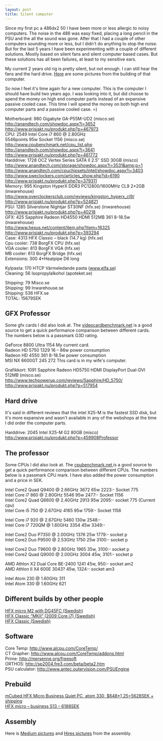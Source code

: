 ```yaml
---
layout: post
title: Silent computer
---
```


Since my first pc a 486dx2 50 I have been more or less allergic to noisy computers. The noise in the 486 was easy fixed, placing a long  pencil in the PSU and the all the sound was gone. After that I had a  couple of other computers sounding more or less, but I didn't do  anything to stop the noise. But for the last 5 years I have been  experimenting with a couple of different solutions. Mostly based on  silent fans and silent computer based cases. But these solutions has all  been failures, at least to my sensitive ears.

My current 2 years old rig is pretty silent, but not enough. I can still hear the fans and  the hard drive. [Here]({{site.url}}/projects/silent_computer) are some pictures from the building of that computer.

So now I feel it's time again for a new computer. This is the computer I  should have build two years ago. I was looking into it, but did choose  to spend the money on high end computer parts instead of an expansive  passive cooled case. This time I will spend the money on both high end  computer parts and a passive cooled case. =)

Motherboard:  980 Gigabyte GA-P55M-UD2 (misco.se)<br />
<a href="http://anandtech.com/showdoc.aspx?i=3652">http://anandtech.com/showdoc.aspx?i=3652</a><br />
<a href="http://www.prisjakt.nu/produkt.php?p=467973">http://www.prisjakt.nu/produkt.php?p=467973</a><br />
CPU:         2549 Intel Core i7 860 @ 2.80GHz<br />
5546points 95w  Socket 1156 (misco.se)<br />
<a href="http://www.cpubenchmark.net/cpu_list.php">http://www.cpubenchmark.net/cpu_list.php</a><br />
<a href="http://anandtech.com/showdoc.aspx?i=3641">http://anandtech.com/showdoc.aspx?i=3641</a><br />
<a href="http://www.prisjakt.nu/produkt.php?p=461772">http://www.prisjakt.nu/produkt.php?p=461772</a><br />
Harddrive:   1728 OCZ Vertex Series SATA II 2.5&#8243; SSD 30GB (misco)<br />
<a href="http://www.anandtech.com/storage/showdoc.aspx?i=3531&amp;p=1">http://www.anandtech.com/storage/showdoc.aspx?i=3531&amp;p=1</a><br />
<a href="http://www.anandtech.com/cpuchipsets/intel/showdoc.aspx?i=3403">http://www.anandtech.com/cpuchipsets/intel/showdoc.aspx?i=3403</a><br />
<a href="http://www.sweclockers.com/articles_show.php?id=6190">http://www.sweclockers.com/articles_show.php?id=6190</a><br />
<a href="http://www.prisjakt.nu/produkt.php?p=379311">http://www.prisjakt.nu/produkt.php?p=379311</a><br />
Memory:      995 Kingston HyperX DDR3 PC12800/1600MHz CL9  2&#215;2GB (inwarehouse)<br />
<a href="http://www.overclockersclub.com/reviews/kingston_hyperx_cl9/">http://www.overclockersclub.com/reviews/kingston_hyperx_cl9/</a><br />
<a href="http://www.prisjakt.nu/produkt.php?p=524821">http://www.prisjakt.nu/produkt.php?p=524821</a><br />
PSU:         1285 Silverstone Nightjar ST30NF (hfx.se) (inwarehouse)<br />
<a href="http://www.prisjakt.nu/produkt.php?p=40218">http://www.prisjakt.nu/produkt.php?p=40218</a><br />
GFX:          425 Sapphire Radeon HD4550 HDMI 512MB 361 8-18.5w (inwarehouse)<br />
<a href="http://www.hexus.net/content/item.php?item=16325">http://www.hexus.net/content/item.php?item=16325</a><br />
<a href="http://www.prisjakt.nu/produkt.php?p=393294">http://www.prisjakt.nu/produkt.php?p=393294</a><br />
Case:        4313 HFX Classic &#8211; black (14.7 kg) (hfx.se)<br />
Cpu cooler:  738 BorgFX  CPU (hfx.se)<br />
VGA cooler:  813 BorgFX VGA (hfx.se)<br />
MB cooler:   613  BorgFX Bridge  (hfx.se)<br />
Extensions:  300 4*Heatpipe D6 long

Kylpasta:     170 HTCP Värmeledande pasta (www.elfa.se)<br />
Cleaning:     56  Isopropylalkohol (apoteket.se)

Shipping:     79 Misco.se<br />
Shipping:      99 Inwarehouse.se<br />
Shipping:    536 HFX.se<br />
TOTAL:     15679SEK

## GFX  Professor

Some gfx cards I did also look at. The <a href="http://www.videocardbenchmark.net/gpu_list.php">videocardbenchmark.net</a> is a good source to get a quick performance comparison between  different cards. The numbers below is a passmark G3D rating.

GeForce 8800 Ultra    1154   My current card.<br />
Radeon HD 5750        1329   16 &#8211; 86w power consumption<br />
Radeon HD  4550        361    8-18.5w power consumption<br />
MSI NX 6600GT          245    272 This card is in my wife's computer.

Grafikkort: 1091  Sapphire Radeon HD5750 HDMI DisplayPort Dual-DVI 512MB (misco.se)<br />
<a href="http://www.techpowerup.com/reviews/Sapphire/HD_5750/">http://www.techpowerup.com/reviews/Sapphire/HD_5750/</a><br />
<a href="http://www.prisjakt.nu/produkt.php?p=517954">http://www.prisjakt.nu/produkt.php?p=517954 </a>

## Hard drive

It's said in different reviews that the  intel X25-M is the fastest SSD disk, but it's more expansive and wasn't  available in any of the webshops at the time I did order the computer  parts.

Harddrive:   2045 Intel X25-M G2 80GB  (misco)<br />
<a href="http://www.prisjakt.nu/produkt.php?p=459908Professor">http://www.prisjakt.nu/produkt.php?p=459908Professor</a>

## The professor

Some CPUs I did also look at. The <a href="http://www.cpubenchmark.net/cpu_list.php">cpubenchmark.net </a>is a  good source to get a quick performance comparison between different  CPUs. The numbers below is a passmark CPU mark. I have also added the  power consumption and a price in SEK.

Intel  Core2 Quad Q9400 @ 2.66GHz    3672    65w 2223:- Socket 775<br />
Intel  Core i7 860 @ 2.80GHz         5546    95w 2477:- Socket 1156<br />
Intel  Core2 Quad Q6600 @ 2.40GHz    2913    95w 2095:- socket 775 (Current  cpu)<br />
Intel Core i5 750 @ 2.67GHz         4165    95w 1759:- Socket  1156

Intel Core i7 920 @ 2.67GHz         5460    130w 2548:-<br />
Intel  Core i7 720QM @ 1.60GHz       3354    45w  3349:-

Intel Core2  Duo P7350 @ 2.00GHz     1376    25w  1779:- socket p<br />
Intel Core2 Duo  P9500 @ 2.53GHz     1750    25w  3100:- socket p

Intel Core2 Duo  T9600 @ 2.80GHz     1965    35w, 3100:- socket p<br />
Intel Core2 Quad  Q9000 @ 2.00GHz    3004    45w, 3101:- socket p

AMD Athlon X2  Dual Core BE-2400     1241    45w, 950:-  socket am2<br />
AMD Athlon II X4  600E               3043?   45w, 1324:- socket am3

Intel Atom 230  @ 1.60GHz            311<br />
Intel Atom 330 @ 1.60GHz            621
## Different  builds by other people

<a href="http://www.tystpc.nu/forum/viewtopic.php?t=4296">HFX micro M2 with  DG45FC  (Swedish)</a><br />
<a href="http://tystpc.nu/forum/viewtopic.php?t=4180">HFX Classic &#8220;MKII&#8221;  (2009 Core i7) (Swedish)</a><br />
<a href="http://www.tystpc.nu/forum/viewtopic.php?t=4266">HFX Classic  (Swedish)</a>

## Software

Core Temp: <a href="http://www.alcpu.com/CoreTemp/">http://www.alcpu.com/CoreTemp/</a><br />
CT  Grapher: <a href="http://www.alcpu.com/CoreTemp/addons.html">http://www.alcpu.com/CoreTemp/addons.html</a><br />
Prime:  <a href="http://mersenne.org/freesoft">http://mersenne.org/freesoft</a><br />
ORTHOS:  <a href="http://sp2004.fre3.com/beta/beta2.htm">http://sp2004.fre3.com/beta/beta2.htm</a><br />
PSU  calculator: <a href="http://www.antec.outervision.com/PSUEngine">http://www.antec.outervision.com/PSUEngine</a>

## Prebuild

<a href="http://www.endpcnoise.com/cgi-bin/e/std/sku=micro_business.html">mCubed  HFX Micro Business Quiet PC, atom 330, $648*1,25=5628SEK + shipping</a><br />
<a href="http://www.hfx.se/se/index.php?page=shop.product_details&amp;flypage=flypage.tp-ecommerce.tpl&amp;product_id=105&amp;category_id=3&amp;option=com_virtuemart&amp;Itemid=54">HFX  micro &#8211; business S13 &#8211; 6188SEK</a>

## Assembly

Here is <a href="/projects/silent_computer/HFX_1024/">Medium  pictures</a> and <a href="/projects/silent_computer/HFX_FullSize/">Hires  pictures</a> from the assembly.
